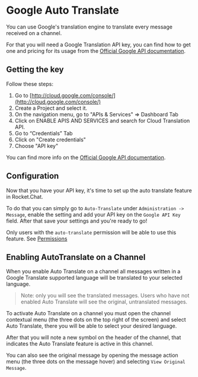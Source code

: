# Google Auto Translate

You can use Google's translation engine to translate every message received on a channel.

For that you will need a Google Translation API key, you can find how to get one and pricing for its usage from the [Official Google API documentation](https://cloud.google.com/translate/pricing).

## Getting the key

Follow these steps:

1. Go to [http://cloud.google.com/console/](http://cloud.google.com/console/)
2. Create a Project and select it.
3. On the navigation menu, go to "APIs & Services" =&gt; Dashboard Tab
4. Click on ENABLE APIS AND SERVICES and search for Cloud Translation API.
5. Go to “Credentials” Tab
6. Click on "Create credentials"
7. Choose "API key"

You can find more info on the [Official Google API documentation](https://cloud.google.com/translate).

## Configuration

Now that you have your API key, it's time to set up the auto translate feature in Rocket.Chat.

To do that you can simply go to `Auto-Translate` under `Administration -> Message`, enable the setting and add your API key on the `Google API Key` field. After that save your settings and you're ready to go!

Only users with the `auto-translate` permission will be able to use this feature. See [Permissions](../../administration/permissions-1.md)

## Enabling AutoTranslate on a Channel

When you enable Auto Translate on a channel all messages written in a Google Translate supported language will be translated to your selected language.

> Note: only you will see the translated messages. Users who have not enabled Auto Translate will see the original, untranslated messages.

To activate Auto Translate on a channel you must open the channel contextual menu \(the three dots on the top right of the screen\) and select Auto Translate, there you will be able to select your desired language.

After that you will note a new symbol on the header of the channel, that indicates the Auto Translate feature is active in this channel.

You can also see the original message by opening the message action menu \(the three dots on the message hover\) and selecting `View Original Message`.

